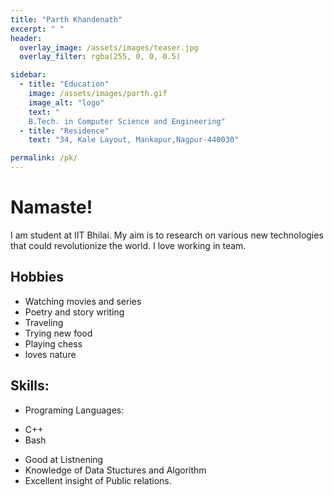 ```yaml
---
title: "Parth Khandenath"
excerpt: " "
header:
  overlay_image: /assets/images/teaser.jpg
  overlay_filter: rgba(255, 0, 0, 0.5)

sidebar:
  - title: "Education"
    image: /assets/images/parth.gif
    image_alt: "logo"
    text: "
    B.Tech. in Computer Science and Engineering"
  - title: "Residence"
    text: "34, Kale Layout, Mankapur,Nagpur-440030"

permalink: /pk/
---
```


# Namaste!
I am student at IIT Bhilai. My aim is to research on various new technologies that could revolutionize the world. I love working in team.
## Hobbies
- Watching movies and series 
- Poetry and story writing
- Traveling
- Trying new food
- Playing chess
- loves nature

## Skills:
- Programing Languages:
* C++
* Bash
- Good at Listnening
- Knowledge of Data Stuctures and Algorithm
- Excellent insight of Public relations.
